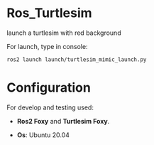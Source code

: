 # Ros_Turtlesim
launch a turtlesim with red background

 For launch, type in console:

``` ros2 launch launch/turtlesim_mimic_launch.py ```

# Сonfiguration
For develop and testing used: 

* **Ros2 Foxy** and **Turtlesim Foxy**. 

* **Os**: Ubuntu 20.04
